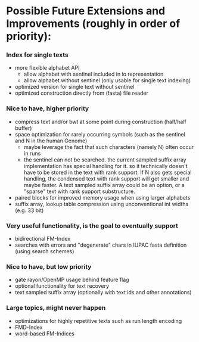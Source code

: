 # Possible Future Extensions and Improvements (roughly in order of priority):

### Index for single texts

- more flexible alphabet API
    - allow alphabet with sentinel included in io representation
    - allow alphabet without sentinel (only usable for single text indexing)
- optimized version for single text without sentinel
- optimized construction directly from (fasta) file reader

### Nice to have, higher priority

- compress text and/or bwt at some point during construction (half/half buffer)
- space optimization for rarely occurring symbols (such as the sentinel and N in the human Genome)
    - maybe leverage the fact that such characters (namely N) often occur in runs
    - the sentinel can not be searched. the current sampled suffix array implementation has special handling for it.
        so it technically doesn't have to be stored in the text with rank support. If N also gets special handling,
        the condensed text with rank support will get smaller and maybe faster. 
        A text sampled suffix array could be an option, or a "sparse" text with rank support substructure.
- paired blocks for improved memory usage when using larger alphabets
- suffix array, lookup table compression using unconventional int widths (e.g. 33 bit)

### Very useful functionality, is the goal to eventually support

- bidirectional FM-Index
- searches with errors and "degenerate" chars in IUPAC fasta definition (using search schemes)

### Nice to have, but low priority

- gate rayon/OpenMP usage behind feature flag
- optional functionality for text recovery
- text sampled suffix array (optionally with text ids and other annotations)

### Large topics, might never happen

- optimizations for highly repetitive texts such as run length encoding
- FMD-Index
- word-based FM-Indices
